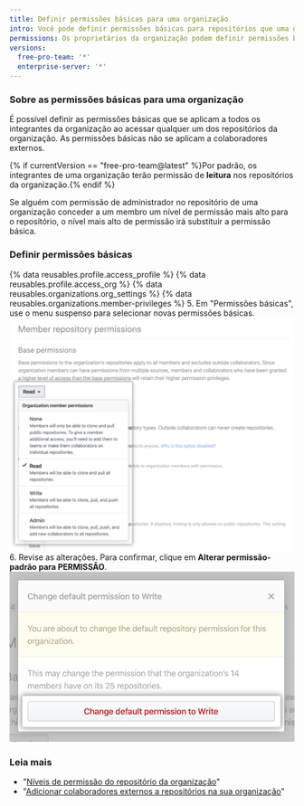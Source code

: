 ```yaml
---
title: Definir permissões básicas para uma organização
intro: Você pode definir permissões básicas para repositórios que uma organização possui.
permissions: Os proprietários da organização podem definir permissões básicas para uma organização.
versions:
  free-pro-team: '*'
  enterprise-server: '*'
---
```


### Sobre as permissões básicas para uma organização

É possível definir as permissões básicas que se aplicam a todos os integrantes da organização ao acessar qualquer um dos repositórios da organização. As permissões básicas não se aplicam a colaboradores externos.

{% if currentVersion == "free-pro-team@latest" %}Por padrão, os integrantes de uma organização terão permissão de **leitura** nos repositórios da organização.{% endif %}

Se alguém com permissão de administrador no repositório de uma organização conceder a um membro um nível de permissão mais alto para o repositório, o nível mais alto de permissão irá substituir a permissão básica.

### Definir permissões básicas

{% data reusables.profile.access_profile %}
{% data reusables.profile.access_org %}
{% data reusables.organizations.org_settings %}
{% data reusables.organizations.member-privileges %}
5. Em "Permissões básicas", use o menu suspenso para selecionar novas permissões básicas. ![Selecionar novo nível de permissão a partir do menu suspenso de permissões básicas](/assets/images/help/organizations/base-permissions-drop-down.png)
6. Revise as alterações. Para confirmar, clique em **Alterar permissão-padrão para PERMISSÃO**. ![Revisar e confirmar a alteração das permissões básicas](/assets/images/help/organizations/base-permissions-confirm.png)

### Leia mais

- "[Níveis de permissão do repositório da organização](/github/setting-up-and-managing-organizations-and-teams/repository-permission-levels-for-an-organization#permission-levels-for-repositories-owned-by-an-organization)"
- "[Adicionar colaboradores externos a repositórios na sua organização](/github/setting-up-and-managing-organizations-and-teams/adding-outside-collaborators-to-repositories-in-your-organization)"
